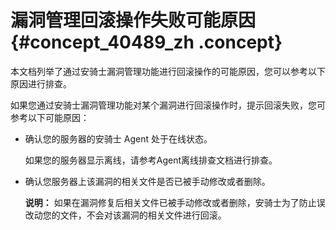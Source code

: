 # 漏洞管理回滚操作失败可能原因 {#concept_40489_zh .concept}

本文档列举了通过安骑士漏洞管理功能进行回滚操作的可能原因，您可以参考以下原因进行排查。

如果您通过安骑士漏洞管理功能对某个漏洞进行回滚操作时，提示回滚失败，您可参考以下可能原因：

-   确认您的服务器的安骑士 Agent 处于在线状态。

    如果您的服务器显示离线，请参考Agent离线排查文档进行排查。

-   确认您服务器上该漏洞的相关文件是否已被手动修改或者删除。

    **说明：** 如果在漏洞修复后相关文件已被手动修改或者删除，安骑士为了防止误改动您的文件，不会对该漏洞的相关文件进行回滚。


